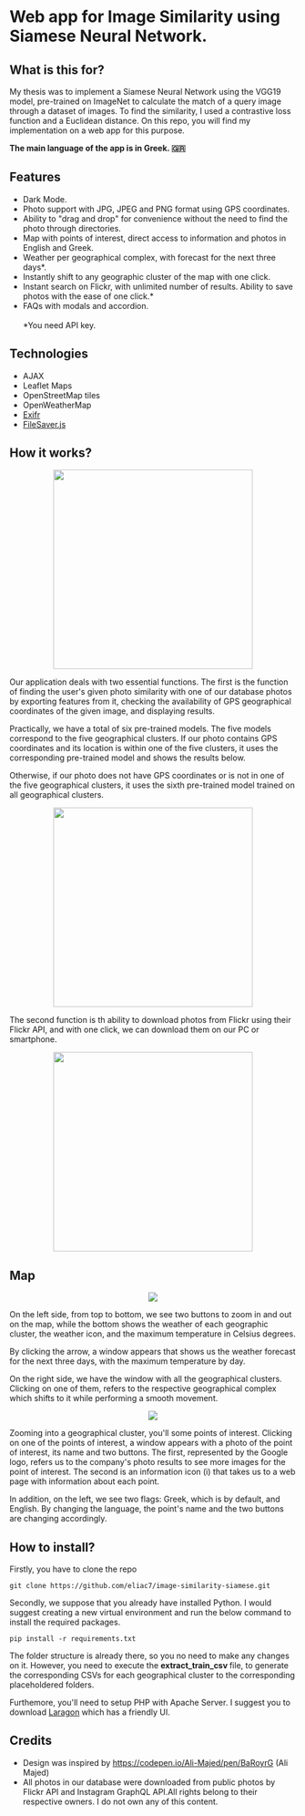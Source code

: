 


# Web app for Image Similarity using Siamese Neural Network.
## What is this for?
My thesis was to implement a Siamese Neural Network using the VGG19 model, pre-trained on ImageNet to calculate the match of a query image through a dataset of images. To find the similarity, I used a contrastive loss function and a Euclidean distance. On this repo, you will find my implementation on a web app for this purpose.

<strong>The main language of the app is in Greek. :greece:	 </strong>


## Features

<ul>
<li>Dark Mode.</li>
<li>Photo support with  JPG, JPEG and PNG format  using GPS coordinates. </li>
<li>Ability to "drag and drop" for convenience without the need to find the photo through directories. </li>
<li>Map with points of interest, direct access to information and photos in English and Greek. </li>
<li>Weather per geographical complex, with forecast for the next three days*. </li>
<li>Instantly shift to any geographic cluster of the map with one click. </li>
<li>Instant search on Flickr, with unlimited number of results. Ability to save photos with the ease of one click.* </li>
<li>FAQs with modals and accordion. </li>
<br/>
*You need API key.
</ul>

## Technologies
* AJAX
* Leaflet Maps
* OpenStreetMap tiles
* OpenWeatherMap
* <a href='https://github.com/MikeKovarik/exifr' target='_blank'>Exifr</a>
* <a href='https://github.com/eligrey/FileSaver.js/' target='_blank'>FileSaver.js</a>


## How it works?

<p align="center">
  <img width='350' src="https://github.com/eliac7/image-similarity-siamese/blob/main/tutorial-images/flickr/flickr_04.jpg?raw=true">
</p>

Our application deals with two essential functions. The first is the function of finding the user's given photo similarity with one of our database photos by exporting features from it, checking the availability of GPS geographical coordinates of the given image, and displaying results.

Practically, we have a total of six pre-trained models. The five models correspond to the five geographical clusters. If our photo contains GPS coordinates and its location is within one of the five clusters, it uses the corresponding pre-trained model and shows the results below.

Otherwise, if our photo does not have GPS coordinates or is not in one of the five geographical clusters, it uses the sixth pre-trained model trained on all geographical clusters.

<p align="center">
  <img width='350' src="https://github.com/eliac7/image-similarity-siamese/blob/main/tutorial-images/flickr/flickr_06.jpg?raw=true">
</p>


The second function is th ability to download photos from Flickr using their Flickr API, and with one click, we can download them on our PC or smartphone.


<p align="center">
  <img width='350' src="https://github.com/eliac7/image-similarity-siamese/blob/main/tutorial-images/flickr/flickr_02.png?raw=true">
</p>

## Map

<p align="center">
  <img  src="https://github.com/eliac7/image-similarity-siamese/blob/main/tutorial-images/leaflet/leaflet_01.jpg?raw=true">
</p>

On the left side, from top to bottom, we see two buttons to zoom in and out on the map, while the bottom shows the weather of each geographic cluster, the weather icon, and the maximum temperature in Celsius degrees.

By clicking the arrow, a window appears that shows us the weather forecast for the next three days, with the maximum temperature by day.

On the right side, we have the window with all the geographical clusters. Clicking on one of them, refers to the respective geographical complex which shifts to it while performing a smooth movement.


<p align="center">
  <img  src="https://github.com/eliac7/image-similarity-siamese/blob/main/tutorial-images/leaflet/leaflet_03.jpg?raw=true">
</p>

Zooming into a geographical cluster, you'll some points of interest. Clicking on one of the points of interest, a window appears with a photo of the point of interest, its name and two buttons. The first, represented by the Google logo, refers us to the company's photo results to see more images for the point of interest. The second is an information icon (i) that takes us to a web page with information about each point.

 In addition, on the left, we see two flags: Greek, which is by default, and English. By changing the language, the point's name and the two buttons are changing accordingly.


## How to install?
Firstly, you have to clone the repo 
```
git clone https://github.com/eliac7/image-similarity-siamese.git
```
Secondly, we suppose that you already have installed Python. I would suggest creating a new virtual environment and run the below command to install the required packages.
```
pip install -r requirements.txt
```

The folder structure is already there, so you no need to make any changes on it. However, you need to execute the <strong>
extract_train_csv
</strong>
file, to generate the corresponding CSVs for each geographical cluster to the corresponding placeholdered folders. 

Furthemore, you'll need to setup PHP with Apache Server. I suggest you to download <a href="https://laragon.org/" target="_blank">Laragon</a> which has a friendly UI.


## Credits

* Design was inspired by https://codepen.io/Ali-Majed/pen/BaRoyrG (Ali Majed)
* All photos in our database were downloaded from public photos by Flickr API and Instagram GraphQL API.All rights belong to their respective owners. I do not own any of this content.


